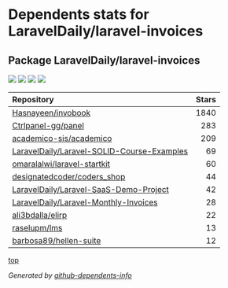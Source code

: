 # Dependents stats for LaravelDaily/laravel-invoices

## Package LaravelDaily/laravel-invoices

[![](https://img.shields.io/static/v1?label=Used%20by&message=684&color=informational&logo=slickpic)](https://github.com/LaravelDaily/laravel-invoices/network/dependents)
[![](https://img.shields.io/static/v1?label=Used%20by%20(public)&message=11&color=informational&logo=slickpic)](https://github.com/LaravelDaily/laravel-invoices/network/dependents)
[![](https://img.shields.io/static/v1?label=Used%20by%20(private)&message=673&color=informational&logo=slickpic)](https://github.com/LaravelDaily/laravel-invoices/network/dependents)
[![](https://img.shields.io/static/v1?label=Used%20by%20(stars)&message=42&color=informational&logo=slickpic)](https://github.com/LaravelDaily/laravel-invoices/network/dependents)

| Repository | Stars  |
| :--------  | -----: |
|[Hasnayeen/invobook](https://github.com/Hasnayeen/invobook) | 1840 |
|[Ctrlpanel-gg/panel](https://github.com/Ctrlpanel-gg/panel) | 283 |
|[academico-sis/academico](https://github.com/academico-sis/academico) | 209 |
|[LaravelDaily/Laravel-SOLID-Course-Examples](https://github.com/LaravelDaily/Laravel-SOLID-Course-Examples) | 69 |
|[omaralalwi/laravel-startkit](https://github.com/omaralalwi/laravel-startkit) | 60 |
|[designatedcoder/coders_shop](https://github.com/designatedcoder/coders_shop) | 44 |
|[LaravelDaily/Laravel-SaaS-Demo-Project](https://github.com/LaravelDaily/Laravel-SaaS-Demo-Project) | 42 |
|[LaravelDaily/Laravel-Monthly-Invoices](https://github.com/LaravelDaily/Laravel-Monthly-Invoices) | 28 |
|[ali3bdalla/elirp](https://github.com/ali3bdalla/elirp) | 22 |
|[raselupm/lms](https://github.com/raselupm/lms) | 13 |
|[barbosa89/hellen-suite](https://github.com/barbosa89/hellen-suite) | 12 |

[top](#main)

_Generated by [github-dependents-info](https://github.com/nvuillam/github-dependents-info)_
